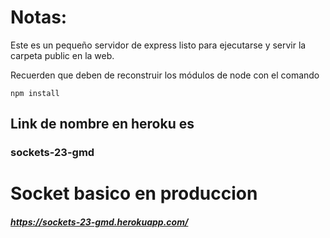 # Notas:

Este es un pequeño servidor de express listo para ejecutarse y servir la carpeta public en la web.

Recuerden que deben de reconstruir los módulos de node con el comando

```
npm install
```

## Link de nombre en heroku es 
### sockets-23-gmd

# Socket basico en produccion 

##### https://sockets-23-gmd.herokuapp.com/